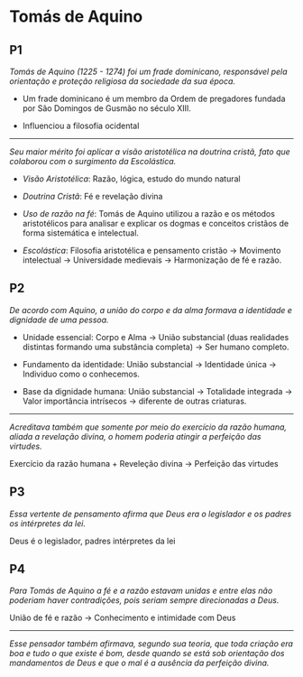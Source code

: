 # Tomás de Aquino

## P1

*Tomás de Aquino (1225 - 1274) foi um frade dominicano, responsável pela orientação e proteção religiosa da sociedade da sua época.* 

- Um frade dominicano é um membro da Ordem de pregadores fundada por São Domingos de Gusmão no século XIII.

- Influenciou a filosofia ocidental

------------------------------------------------------------------------------

*Seu maior mérito foi aplicar a visão aristotélica na doutrina cristã, fato que colaborou com o surgimento da Escolástica.*

- *Visão Aristotélica*: Razão, lógica, estudo do mundo natural

- *Doutrina Cristã*: Fé e revelação divina

- *Uso de razão na fé*: Tomás de Aquino utilizou a razão e os métodos aristotélicos para analisar e explicar os dogmas e conceitos cristãos de forma sistemática e intelectual.

- *Escolástica*: Filosofia aristotélica e pensamento cristão -> Movimento intelectual -> Universidade medievais -> Harmonização de fé e razão.

## P2

*De acordo com Aquino, a união do corpo e da alma formava a identidade e dignidade de uma pessoa.*

- Unidade essencial: Corpo e Alma -> União substancial (duas realidades distintas formando uma substância completa) -> Ser humano completo.

- Fundamento da identidade: União substancial -> Identidade única -> Individuo como o conhecemos.

- Base da dignidade humana: União substancial -> Totalidade integrada -> Valor importância intrísecos -> diferente de outras criaturas.

------------------------------------------------------------------------------

*Acreditava também que somente por meio do exercício da razão humana, aliada a revelação divina, o homem poderia atingir a perfeição das virtudes.*

Exercício da razão humana + Reveleção divina -> Perfeição das virtudes

## P3 

*Essa vertente de pensamento afirma que Deus era o legislador e os padres os intérpretes da lei.*

Deus é o legislador, padres intérpretes da lei

## P4

*Para Tomás de Aquino a fé e a razão estavam unidas e entre elas não poderiam haver contradições, pois seriam sempre direcionadas a Deus.*

União de fé e razão -> Conhecimento e intimidade com Deus

------------------------------------------------------------------------------

*Esse pensador também afirmava, segundo sua teoria, que toda criação era boa e tudo o que existe é bom, desde quando se está sob orientação dos mandamentos de Deus e que o mal é a ausência da perfeição divina.*